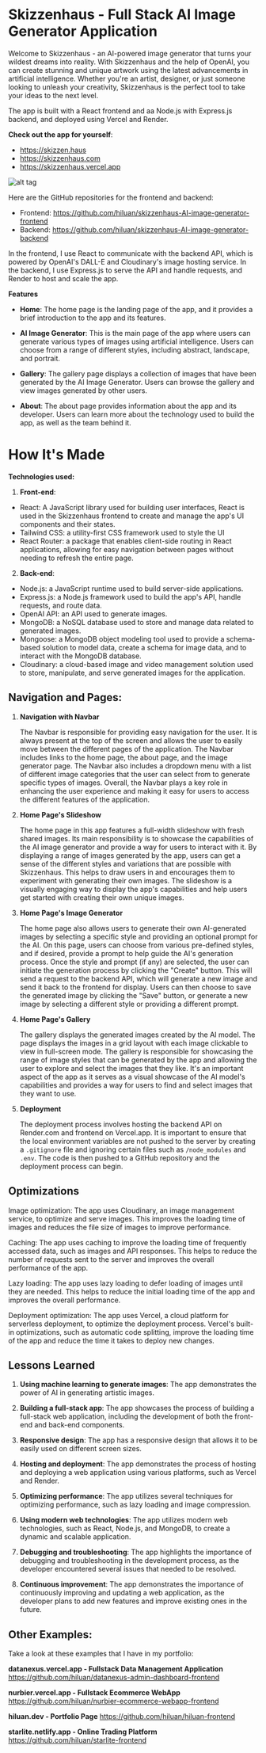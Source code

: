 # Skizzenhaus - Full Stack AI Image Generator Application

Welcome to Skizzenhaus - an AI-powered image generator that turns your wildest dreams into reality. With Skizzenhaus and the help of OpenAI, you can create stunning and unique artwork using the latest advancements in artificial intelligence. Whether you're an artist, designer, or just someone looking to unleash your creativity, Skizzenhaus is the perfect tool to take your ideas to the next level.

The app is built with a React frontend and aa Node.js with Express.js backend, and deployed using Vercel and Render.

**Check out the app for yourself**:

- https://skizzen.haus
- https://skizzenhaus.com
- https://skizzenhaus.vercel.app

![alt tag](https://github.com/hiluan/hiluan/raw/main/images/hiluan-skizzenhaus-ai-image-generator.gif)

Here are the GitHub repositories for the frontend and backend:

- Frontend: https://github.com/hiluan/skizzenhaus-AI-image-generator-frontend
- Backend: https://github.com/hiluan/skizzenhaus-AI-image-generator-backend

In the frontend, I use React to communicate with the backend API, which is powered by OpenAI's DALL-E and Cloudinary's image hosting service. In the backend, I use Express.js to serve the API and handle requests, and Render to host and scale the app.

**Features**

- **Home**: The home page is the landing page of the app, and it provides a brief introduction to the app and its features.

- **AI Image Generator**: This is the main page of the app where users can generate various types of images using artificial intelligence. Users can choose from a range of different styles, including abstract, landscape, and portrait.

- **Gallery**: The gallery page displays a collection of images that have been generated by the AI Image Generator. Users can browse the gallery and view images generated by other users.

- **About**: The about page provides information about the app and its developer. Users can learn more about the technology used to build the app, as well as the team behind it.

# How It's Made

**Technologies used:**

1. **Front-end**:

- React: A JavaScript library used for building user interfaces, React is used in the Skizzenhaus frontend to create and manage the app's UI components and their states.
- Tailwind CSS: a utility-first CSS framework used to style the UI
- React Router: a package that enables client-side routing in React applications, allowing for easy navigation between pages without needing to refresh the entire page.

2. **Back-end**:

- Node.js: a JavaScript runtime used to build server-side applications.
- Express.js: a Node.js framework used to build the app's API, handle requests, and route data.
- OpenAI API: an API used to generate images.
- MongoDB: a NoSQL database used to store and manage data related to generated images.
- Mongoose: a MongoDB object modeling tool used to provide a schema-based solution to model data, create a schema for image data, and to interact with the MongoDB database.
- Cloudinary: a cloud-based image and video management solution used to store, manipulate, and serve generated images for the application.

## Navigation and Pages:

1. **Navigation with Navbar**

   The Navbar is responsible for providing easy navigation for the user. It is always present at the top of the screen and allows the user to easily move between the different pages of the application. The Navbar includes links to the home page, the about page, and the image generator page. The Navbar also includes a dropdown menu with a list of different image categories that the user can select from to generate specific types of images. Overall, the Navbar plays a key role in enhancing the user experience and making it easy for users to access the different features of the application.

2. **Home Page's Slideshow**

   The home page in this app features a full-width slideshow with fresh shared images. Its main responsibility is to showcase the capabilities of the AI image generator and provide a way for users to interact with it. By displaying a range of images generated by the app, users can get a sense of the different styles and variations that are possible with Skizzenhaus. This helps to draw users in and encourages them to experiment with generating their own images. The slideshow is a visually engaging way to display the app's capabilities and help users get started with creating their own unique images.

3. **Home Page's Image Generator**

   The home page also allows users to generate their own AI-generated images by selecting a specific style and providing an optional prompt for the AI. On this page, users can choose from various pre-defined styles, and if desired, provide a prompt to help guide the AI's generation process. Once the style and prompt (if any) are selected, the user can initiate the generation process by clicking the "Create" button. This will send a request to the backend API, which will generate a new image and send it back to the frontend for display. Users can then choose to save the generated image by clicking the "Save" button, or generate a new image by selecting a different style or providing a different prompt.

4. **Home Page's Gallery**

   The gallery displays the generated images created by the AI model. The page displays the images in a grid layout with each image clickable to view in full-screen mode. The gallery is responsible for showcasing the range of image styles that can be generated by the app and allowing the user to explore and select the images that they like. It's an important aspect of the app as it serves as a visual showcase of the AI model's capabilities and provides a way for users to find and select images that they want to use.

5. **Deployment**

   The deployment process involves hosting the backend API on Render.com and frontend on Vercel.app. It is important to ensure that the local environment variables are not pushed to the server by creating a `.gitignore` file and ignoring certain files such as `/node_modules` and `.env`. The code is then pushed to a GitHub repository and the deployment process can begin.

## Optimizations

Image optimization: The app uses Cloudinary, an image management service, to optimize and serve images. This improves the loading time of images and reduces the file size of images to improve performance.

Caching: The app uses caching to improve the loading time of frequently accessed data, such as images and API responses. This helps to reduce the number of requests sent to the server and improves the overall performance of the app.

Lazy loading: The app uses lazy loading to defer loading of images until they are needed. This helps to reduce the initial loading time of the app and improves the overall performance.

Deployment optimization: The app uses Vercel, a cloud platform for serverless deployment, to optimize the deployment process. Vercel's built-in optimizations, such as automatic code splitting, improve the loading time of the app and reduce the time it takes to deploy new changes.

## Lessons Learned

1. **Using machine learning to generate images**: The app demonstrates the power of AI in generating artistic images.

2. **Building a full-stack app**: The app showcases the process of building a full-stack web application, including the development of both the front-end and back-end components.

3. **Responsive design**: The app has a responsive design that allows it to be easily used on different screen sizes.

4. **Hosting and deployment**: The app demonstrates the process of hosting and deploying a web application using various platforms, such as Vercel and Render.

5. **Optimizing performance**: The app utilizes several techniques for optimizing performance, such as lazy loading and image compression.

6. **Using modern web technologies**: The app utilizes modern web technologies, such as React, Node.js, and MongoDB, to create a dynamic and scalable application.

7. **Debugging and troubleshooting**: The app highlights the importance of debugging and troubleshooting in the development process, as the developer encountered several issues that needed to be resolved.

8. **Continuous improvement**: The app demonstrates the importance of continuously improving and updating a web application, as the developer plans to add new features and improve existing ones in the future.

## Other Examples:

Take a look at these examples that I have in my portfolio:

**datanexus.vercel.app - Fullstack Data Management Application** https://github.com/hiluan/datanexus-admin-dashboard-frontend

**nurbier.vercel.app - Fullstack Ecommerce WebApp** https://github.com/hiluan/nurbier-ecommerce-webapp-frontend

**hiluan.dev - Portfolio Page** https://github.com/hiluan/hiluan-frontend

**starlite.netlify.app - Online Trading Platform** https://github.com/hiluan/starlite-frontend
